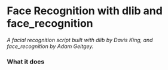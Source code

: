 # Face Recognition with dlib and face_recognition
*A facial recognition script built with dlib by Davis King, and face_recognition by Adam Geitgey.*

### What it does
